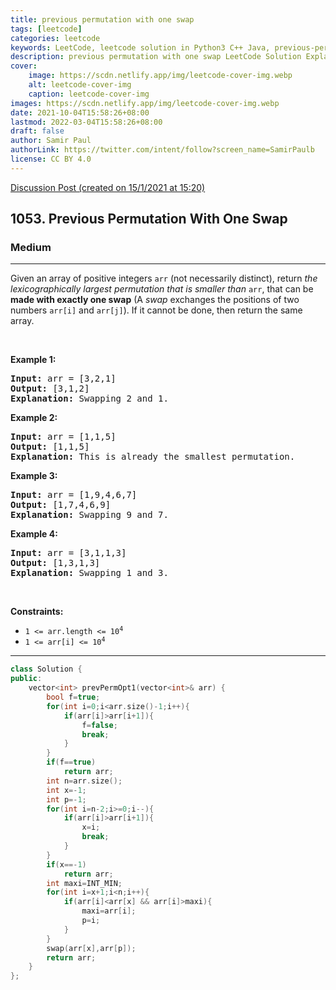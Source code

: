 ```yaml
---
title: previous permutation with one swap
tags: [leetcode]
categories: leetcode
keywords: LeetCode, leetcode solution in Python3 C++ Java, previous-permutation-with-one-swap solution
description: previous permutation with one swap LeetCode Solution Explained
cover:
    image: https://scdn.netlify.app/img/leetcode-cover-img.webp
    alt: leetcode-cover-img
    caption: leetcode-cover-img
images: https://scdn.netlify.app/img/leetcode-cover-img.webp
date: 2021-10-04T15:58:26+08:00
lastmod: 2022-03-04T15:58:26+08:00
draft: false
author: Samir Paul
authorLink: https://twitter.com/intent/follow?screen_name=SamirPaulb
license: CC BY 4.0
---
```



[Discussion Post (created on 15/1/2021 at 15:20)](https://leetcode.com/problems/previous-permutation-with-one-swap/discuss/1066611/C%2B%2B-or-With-Explanation)  
<h2>1053. Previous Permutation With One Swap</h2><h3>Medium</h3><hr><div><p>Given an array&nbsp;of positive integers <code>arr</code> (not necessarily distinct), return <em>the lexicographically largest permutation that is smaller than</em> <code>arr</code>, that can be <strong>made with exactly one swap</strong> (A <em>swap</em> exchanges the positions of two numbers <code>arr[i]</code> and <code>arr[j]</code>). If it cannot be done, then return the same array.</p>

<p>&nbsp;</p>
<p><strong>Example 1:</strong></p>

<pre><strong>Input:</strong> arr = [3,2,1]
<strong>Output:</strong> [3,1,2]
<strong>Explanation:</strong> Swapping 2 and 1.
</pre>

<p><strong>Example 2:</strong></p>

<pre><strong>Input:</strong> arr = [1,1,5]
<strong>Output:</strong> [1,1,5]
<strong>Explanation:</strong> This is already the smallest permutation.
</pre>

<p><strong>Example 3:</strong></p>

<pre><strong>Input:</strong> arr = [1,9,4,6,7]
<strong>Output:</strong> [1,7,4,6,9]
<strong>Explanation:</strong> Swapping 9 and 7.
</pre>

<p><strong>Example 4:</strong></p>

<pre><strong>Input:</strong> arr = [3,1,1,3]
<strong>Output:</strong> [1,3,1,3]
<strong>Explanation:</strong> Swapping 1 and 3.
</pre>

<p>&nbsp;</p>
<p><strong>Constraints:</strong></p>

<ul>
	<li><code>1 &lt;= arr.length &lt;= 10<sup>4</sup></code></li>
	<li><code>1 &lt;= arr[i] &lt;= 10<sup>4</sup></code></li>
</ul>
</div>

---




```cpp
class Solution {
public:
    vector<int> prevPermOpt1(vector<int>& arr) {
        bool f=true;
        for(int i=0;i<arr.size()-1;i++){
            if(arr[i]>arr[i+1]){
                f=false;
                break;
            }
        }
        if(f==true)
            return arr;
        int n=arr.size();
        int x=-1;
        int p=-1;
        for(int i=n-2;i>=0;i--){
            if(arr[i]>arr[i+1]){
                x=i;
                break;
            }    
        }
        if(x==-1)
            return arr;
        int maxi=INT_MIN;
        for(int i=x+1;i<n;i++){
            if(arr[i]<arr[x] && arr[i]>maxi){
                maxi=arr[i];
                p=i;
            }    
        }
        swap(arr[x],arr[p]);
        return arr;
    }
};
```

